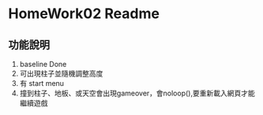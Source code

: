 # **HomeWork02 Readme**
## **功能說明**
1. baseline Done
2. 可出現柱子並隨機調整高度
3. 有 start menu
4. 撞到柱子、地板、或天空會出現gameover，會noloop(),要重新載入網頁才能繼續遊戲
